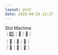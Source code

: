 ```yaml
---
layout: post
date: 2025-04-18 12:27
---
```


Slot Machine<br />
｜7️⃣｜🍒｜🍇｜<br />
｜🤡｜💎｜🍒｜<br />
｜🍇｜🏴｜🔔｜<br />


